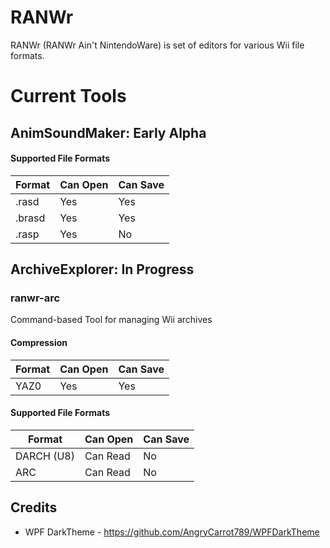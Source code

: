 # RANWr 
 RANWr (RANWr Ain't NintendoWare) is set of editors for various Wii file formats.
 
# Current Tools
## AnimSoundMaker: Early Alpha
#### Supported File Formats
| Format | Can Open | Can Save |
|--------|----------|----------|
| .rasd  | Yes      | Yes      |
| .brasd | Yes      | Yes      |
| .rasp  | Yes       | No       |

## ArchiveExplorer: In Progress
### ranwr-arc
Command-based Tool for managing Wii archives
#### Compression
| Format | Can Open | Can Save |
|--------|----------|----------|
| YAZ0   | Yes      | Yes      |
#### Supported File Formats
| Format | Can Open | Can Save |
|--------|----------|----------|
| DARCH (U8) | Can Read | No     |
| ARC | Can Read | No |


## Credits
* WPF DarkTheme - https://github.com/AngryCarrot789/WPFDarkTheme
